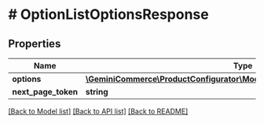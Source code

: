 # # OptionListOptionsResponse


## Properties


Name | Type | Description | Notes
------------ | ------------- | ------------- | -------------
**options**| [**\GeminiCommerce\ProductConfigurator\Model\ProductconfiguratoroptionEntity[]**](ProductconfiguratoroptionEntity.md) |   | [optional]
**next_page_token**| **string** |   | [optional]


[[Back to Model list]](../../README.md#models) [[Back to API list]](../../README.md#endpoints) [[Back to README]](../../README.md)